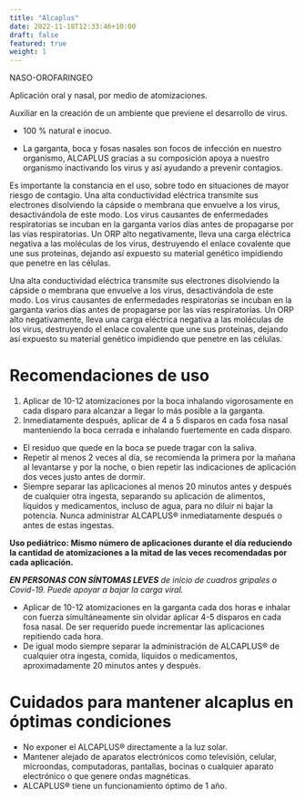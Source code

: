 ```yaml
---
title: "Alcaplus"
date: 2022-11-18T12:33:46+10:00
draft: false
featured: true
weight: 1
---
```

NASO-OROFARINGEO

Aplicación oral y nasal, por medio de atomizaciones. 

Auxiliar en la creación de un ambiente que previene el desarrollo de virus.

- 100 % natural e inocuo.

- La garganta, boca y fosas nasales son focos de infección en nuestro organismo,  ALCAPLUS gracias a su composición apoya a nuestro organismo inactivando los virus y así ayudando a prevenir contagios.

Es importante la constancia en el uso, sobre todo en situaciones de mayor riesgo de contagio.
Una alta conductividad eléctrica transmite sus electrones disolviendo la cápside o membrana que envuelve a los virus, desactivándola de este modo. Los virus causantes de enfermedades respiratorias se incuban en la garganta varios días antes de propagarse por las vías respiratorias. Un ORP alto negativamente, lleva una carga eléctrica negativa a las moléculas de los virus, destruyendo el enlace covalente que une sus proteínas, dejando así expuesto su material genético impidiendo que penetre en las células.

Una alta conductividad eléctrica transmite sus electrones disolviendo la cápside o membrana que envuelve a los virus, desactivándola de este modo. Los virus causantes de enfermedades respiratorias se incuban en la garganta varios días antes de propagarse por las vías respiratorias. Un ORP alto negativamente, lleva una carga eléctrica negativa a las moléculas de los virus, destruyendo el enlace covalente que une sus proteínas, dejando así expuesto su material genético impidiendo que penetre en las células.

# Recomendaciones de uso



1. Aplicar de 10-12 atomizaciones por la boca inhalando vigorosamente en cada disparo para alcanzar a llegar lo más posible a la garganta.
2. Inmediatamente después, aplicar de 4 a 5 disparos en cada fosa nasal manteniendo la boca cerrada e inhalando fuertemente en cada disparo.

- El residuo que quede en la boca se puede tragar con la saliva.
- Repetir al menos 2 veces al día, se recomienda la primera por la mañana al levantarse y por la noche, o bien repetir las indicaciones de aplicación dos veces justo antes de dormir.
- Siempre separar las aplicaciones al menos 20 minutos antes y después de cualquier otra ingesta, separando su aplicación de alimentos, líquidos y medicamentos, incluso de agua, para no diluir ni bajar la potencia. Nunca administrar ALCAPLUS® inmediatamente después o antes de estas ingestas.

**Uso pediátrico: Mismo número de aplicaciones durante el día reduciendo la cantidad de atomizaciones a la mitad de las veces recomendadas por cada aplicación.**



_**EN PERSONAS CON SÍNTOMAS LEVES** de inicio de cuadros gripales o Covid-19. Puede apoyar a bajar la carga viral._

- Aplicar de 10-12 atomizaciones en la garganta cada dos horas e inhalar con fuerza simultáneamente sin olvidar aplicar 4-5 disparos en cada fosa nasal. De ser requerido puede incrementar las aplicaciones repitiendo cada hora.
- De igual modo siempre separar la administración de ALCAPLUS® de cualquier otra ingesta, comida, líquidos o medicamentos, aproximadamente 20 minutos antes y después.


# Cuidados para mantener alcaplus en óptimas condiciones

- No exponer el ALCAPLUS® directamente a la luz solar.
- Mantener alejado de aparatos electrónicos como televisión, celular, microondas, computadoras, pantallas, bocinas o cualquier aparato electrónico o que genere ondas magnéticas.
- ALCAPLUS® tiene un funcionamiento óptimo de 1 año.

